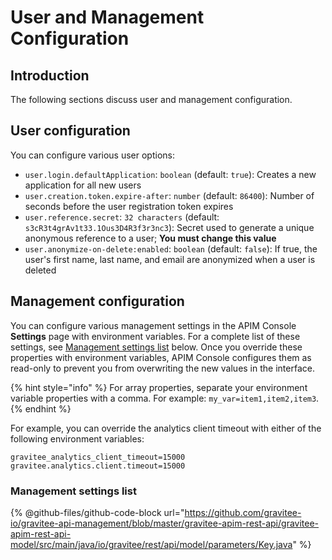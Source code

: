 # User and Management Configuration

## Introduction

The following sections discuss user and management configuration.

## User configuration

You can configure various user options:

* `user.login.defaultApplication`: `boolean` (default: `true`): Creates a new application for all new users
* `user.creation.token.expire-after`: `number` (default: `86400`): Number of seconds before the user registration token expires
* `user.reference.secret`: `32 characters` (default: `s3cR3t4grAv1t33.1Ous3D4R3f3r3nc3`): Secret used to generate a unique anonymous reference to a user; **You must change this value**
* `user.anonymize-on-delete:enabled`: `boolean` (default: `false`): If true, the user's first name, last name, and email are anonymized when a user is deleted

## Management configuration

You can configure various management settings in the APIM Console **Settings** page with environment variables. For a complete list of these settings, see [Management settings list](user-and-management-configuration.md#management-settings-list) below. Once you override these properties with environment variables, APIM Console configures them as read-only to prevent you from overwriting the new values in the interface.

{% hint style="info" %}
For array properties, separate your environment variable properties with a comma. For example: `my_var=item1,item2,item3`.
{% endhint %}

For example, you can override the analytics client timeout with either of the following environment variables:

```
gravitee_analytics_client_timeout=15000
gravitee.analytics.client.timeout=15000
```

### Management settings list

{% @github-files/github-code-block url="https://github.com/gravitee-io/gravitee-api-management/blob/master/gravitee-apim-rest-api/gravitee-apim-rest-api-model/src/main/java/io/gravitee/rest/api/model/parameters/Key.java" %}
